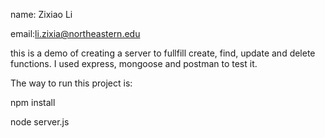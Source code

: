 name: Zixiao Li

email:li.zixia@northeastern.edu

this is a demo of creating a server to fullfill create, find, update and delete functions. I used express, mongoose and postman to test it.

The way to run this project is:

npm install

node server.js